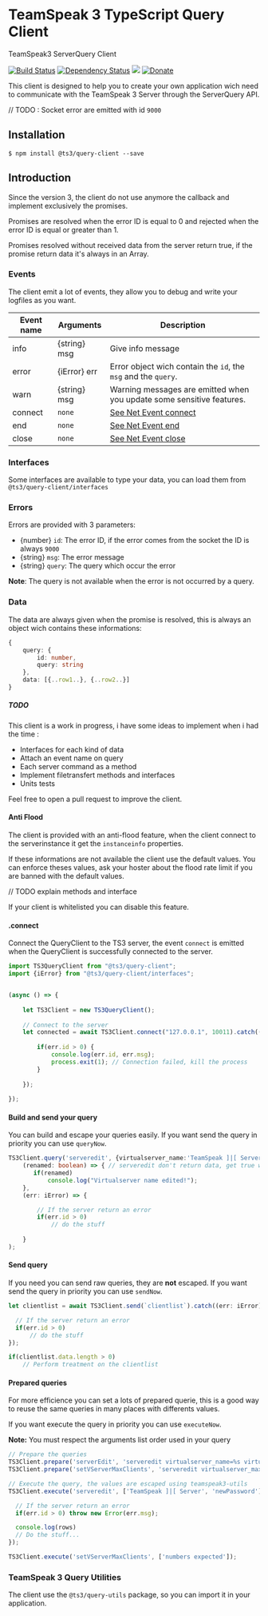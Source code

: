 # TeamSpeak 3 TypeScript Query Client
TeamSpeak3 ServerQuery Client

[![Build Status](https://travis-ci.org/antoine-pous/node-teamspeak3-client.svg?branch=master)](https://travis-ci.org/antoine-pous/node-teamspeak3-client)
[![Dependency Status](https://gemnasium.com/badges/github.com/antoine-pous/node-teamspeak3-client.svg)](https://gemnasium.com/github.com/antoine-pous/node-teamspeak3-client)
![](https://img.shields.io/badge/TS3_server_version-3.0.13.8-blue.svg)
[![Donate](https://img.shields.io/badge/%E2%99%A5-donate-459042.svg)](https://www.paypal.com/cgi-bin/webscr?cmd=_s-xclick&hosted_button_id=MAKZLQGRSBCT2)

This client is designed to help you to create your own application wich need to communicate with the TeamSpeak 3 Server through the ServerQuery API.

// TODO : Socket error are emitted with id `9000`

## Installation
```console
$ npm install @ts3/query-client --save
```

## Introduction
Since the version 3, the client do not use anymore the callback and implement exclusively the promises. 

Promises are resolved when the error ID is equal to 0 and rejected when the error ID is equal or greater than 1.

Promises resolved without received data from the server return true, if the promise return data it's always in an Array.

### Events
The client emit a lot of events, they allow you to debug and write your logfiles as you want.

| Event name | Arguments | Description
---|---|---
info | {string} msg | Give info message
error | {iError} err | Error object wich contain the `id`, the `msg` and the `query`.
warn | {string} msg | Warning messages are emitted when you update some sensitive features.
connect | `none` | [See Net Event connect](https://nodejs.org/api/net.html#net_event_connect)
end | `none` | [See Net Event end](https://nodejs.org/api/net.html#net_event_end)
close | `none` | [See Net Event close](https://nodejs.org/api/net.html#net_event_close)

### Interfaces
Some interfaces are available to type your data, you can load them from `@ts3/query-client/interfaces`

### Errors
Errors are provided with 3 parameters:

- {number} `id`: The error ID, if the error comes from the socket the ID is always `9000`
- {string} `msg`: The error message
- {string} `query`: The query which occur the error

**Note**: The query is not available when the error is not occurred by a query.

### Data
The data are always given when the promise is resolved, this is always an object wich contains these informations:

```typescript
{
    query: {
        id: number,
        query: string
    },
    data: [{..row1..}, {..row2..}] 
}
```

##### TODO
This client is a work in progress, i have some ideas to implement when i had the time :
- Interfaces for each kind of data
- Attach an event name on query
- Each server command as a method
- Implement filetransfert methods and interfaces
- Units tests

Feel free to open a pull request to improve the client.

#### Anti Flood
The client is provided with an anti-flood feature, when the client connect to the serverinstance it get the `instanceinfo` properties.

If these informations are not available the client use the default values. You can enforce theses values, ask your hoster about the flood rate 
limit if you are banned with the default values.

// TODO explain methods and interface

If your client is whitelisted you can disable this feature.

#### .connect
Connect the QueryClient to the TS3 server, the event `connect` is emitted when the QueryClient is successfully connected to the server.

```typescript
import TS3QueryClient from "@ts3/query-client";
import {iError} from "@ts3/query-client/interfaces";


(async () => {
    
    let TS3Client = new TS3QueryClient();
    
    // Connect to the server
    let connected = await TS3Client.connect("127.0.0.1", 10011).catch((err: iError) => {
        
        if(err.id > 0) {
            console.log(err.id, err.msg);
            process.exit(1); // Connection failed, kill the process
        }
    
    });
    
});
```

#### Build and send your query
You can build and escape your queries easily. If you want send the query in priority you can use `queryNow`.

```typescript
TS3Client.query('serveredit', {virtualserver_name:'TeamSpeak ]|[ Server'}, []).then(
    (renamed: boolean) => { // serveredit don't return data, get true when the query is resolved
       if(renamed)
           console.log("Virtualserver name edited!");
    },
    (err: iError) => {

        // If the server return an error
        if(err.id > 0)
            // do the stuff
      
    }
);
```

#### Send query
If you need you can send raw queries, they are **not** escaped. If you want send the query in priority you can use `sendNow`.
```js
let clientlist = await TS3Client.send(`clientlist`).catch((err: iError) => {

  // If the server return an error
  if(err.id > 0)
      // do the stuff
});

if(clientlist.data.length > 0)
    // Perform treatment on the clientlist
```

#### Prepared queries
For more efficience you can set a lots of prepared querie, this is a good way to reuse the same queries 
in many places with differents values.

If you want execute the query in priority you can use `executeNow`.

**Note:** You must respect the arguments list order used in your query
```js
// Prepare the queries
TS3Client.prepare('serverEdit', 'serveredit virtualserver_name=%s virtualserver_password=%s');
TS3Client.prepare('setVServerMaxClients', 'serveredit virtualserver_maxclients=%d');

// Execute the query, the values are escaped using teamspeak3-utils
TS3Client.execute('serveredit', ['TeamSpeak ]|[ Server', 'newPassword']).catch((err) => {

  // If the server return an error
  if(err.id > 0) throw new Error(err.msg);

  console.log(rows)
  // Do the stuff...
});

TS3Client.execute('setVServerMaxClients', ['numbers expected']);
```

### TeamSpeak 3 Query Utilities
The client use the `@ts3/query-utils` package, so you can import it in your application.
